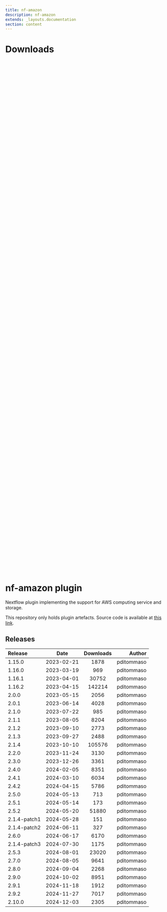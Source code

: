 ```yaml
---
title: nf-amazon
description: nf-amazon
extends: _layouts.documentation
section: content
---
```


# Downloads

<div style="position: relative; height:40vh; width:80vw">
    <canvas id="releases"></canvas>
</div>
<script type="module" src="nf-plugins-stats/docs/nf-amazon/nf-amazon.js"></script>

# nf-amazon plugin

Nextflow plugin implementing the support for AWS computing service and storage. 

This repository only holds plugin artefacts. Source code is available at [this link](https://github.com/nextflow-io/nextflow/tree/master/plugins/nf-amazon). 


## Releases

| Release                               |                       Date                       |                   Downloads                    |                           Author |
| :------------ |:------------------------------------------------:|:----------------------------------------------:|---------------------------------:|
 |  1.15.0                                              | 2023-02-21                                          | 1878                                               | pditommaso                                         |
 |  1.16.0                                              | 2023-03-19                                          | 969                                                | pditommaso                                         |
 |  1.16.1                                              | 2023-04-01                                          | 30752                                              | pditommaso                                         |
 |  1.16.2                                              | 2023-04-15                                          | 142214                                             | pditommaso                                         |
 |  2.0.0                                               | 2023-05-15                                          | 2056                                               | pditommaso                                         |
 |  2.0.1                                               | 2023-06-14                                          | 4028                                               | pditommaso                                         |
 |  2.1.0                                               | 2023-07-22                                          | 985                                                | pditommaso                                         |
 |  2.1.1                                               | 2023-08-05                                          | 8204                                               | pditommaso                                         |
 |  2.1.2                                               | 2023-09-10                                          | 2773                                               | pditommaso                                         |
 |  2.1.3                                               | 2023-09-27                                          | 2488                                               | pditommaso                                         |
 |  2.1.4                                               | 2023-10-10                                          | 105576                                             | pditommaso                                         |
 |  2.2.0                                               | 2023-11-24                                          | 3130                                               | pditommaso                                         |
 |  2.3.0                                               | 2023-12-26                                          | 3361                                               | pditommaso                                         |
 |  2.4.0                                               | 2024-02-05                                          | 8351                                               | pditommaso                                         |
 |  2.4.1                                               | 2024-03-10                                          | 6034                                               | pditommaso                                         |
 |  2.4.2                                               | 2024-04-15                                          | 5786                                               | pditommaso                                         |
 |  2.5.0                                               | 2024-05-13                                          | 713                                                | pditommaso                                         |
 |  2.5.1                                               | 2024-05-14                                          | 173                                                | pditommaso                                         |
 |  2.5.2                                               | 2024-05-20                                          | 51880                                              | pditommaso                                         |
 |  2.1.4-patch1                                        | 2024-05-28                                          | 151                                                | pditommaso                                         |
 |  2.1.4-patch2                                        | 2024-06-11                                          | 327                                                | pditommaso                                         |
 |  2.6.0                                               | 2024-06-17                                          | 6170                                               | pditommaso                                         |
 |  2.1.4-patch3                                        | 2024-07-30                                          | 1175                                               | pditommaso                                         |
 |  2.5.3                                               | 2024-08-01                                          | 23020                                              | pditommaso                                         |
 |  2.7.0                                               | 2024-08-05                                          | 9641                                               | pditommaso                                         |
 |  2.8.0                                               | 2024-09-04                                          | 2268                                               | pditommaso                                         |
 |  2.9.0                                               | 2024-10-02                                          | 8951                                               | pditommaso                                         |
 |  2.9.1                                               | 2024-11-18                                          | 1912                                               | pditommaso                                         |
 |  2.9.2                                               | 2024-11-27                                          | 7017                                               | pditommaso                                         |
 |  2.10.0                                              | 2024-12-03                                          | 2305                                               | pditommaso                                         |
